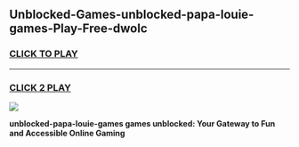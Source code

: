 
## Unblocked-Games-unblocked-papa-louie-games-Play-Free-dwolc
<h3>
<a href="https://premium76.site?title=unblocked-papa-louie-games&ref=18A1">CLICK TO PLAY</a></h3>
<hr>

<h3>
<a href="https://premium76.site?title=unblocked-papa-louie-games&ref=18A1">CLICK 2 PLAY</a>
  
</h3>

<a href="https://premium76.site?title=unblocked-papa-louie-games&ref=18A1"><img src="https://clearcache.store/games.png"></a>


**unblocked-papa-louie-games games unblocked: Your Gateway to Fun and Accessible Online Gaming**
